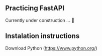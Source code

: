 ## Practicing FastAPI

Currently under construction ... 🚧

## Instalation instructions

Download Python (https://www.python.org/)
